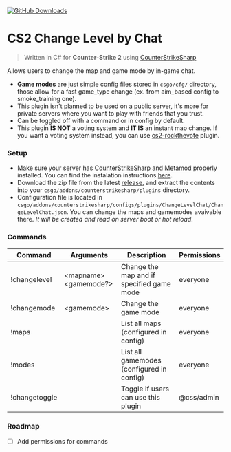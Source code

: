 [![GitHub Downloads](https://img.shields.io/github/downloads/Kamiloo13/CS2_ChangeLevelChat/total.svg?style=flat-square&label=Downloads)](https://github.com/Kamiloo13/CS2_ChangeLevelChat/releases/latest)

# CS2 Change Level by Chat
> Written in C# for **Counter-Strike 2** using [CounterStrikeSharp](https://github.com/roflmuffin/CounterStrikeSharp)

Allows users to change the map and game mode by in-game chat. 
- **Game modes** are just simple config files stored in `csgo/cfg/` directory, those allow for a fast game_type change (ex. from aim_based config to smoke_training one).
- This plugin isn't planned to be used on a public server, it's more for private servers where you want to play with friends that you trust. 
- Can be toggled off with a command or in config by default.
- This plugin **IS NOT** a voting system and **IT IS** an instant map change. If you want a voting system instead, you can use [cs2-rockthevote](https://github.com/abnerfs/cs2-rockthevote) plugin.

### Setup
* Make sure your server has [CounterStrikeSharp](https://github.com/roflmuffin/CounterStrikeSharp) and [Metamod](https://www.sourcemm.net/downloads.php/?branch=master) properly installed. You can find the instalation instructions [here](https://docs.cssharp.dev/docs/guides/getting-started.html).
* Download the zip file from the latest [release](https://github.com/Kamiloo13/CS2_ChangeLevelChat/releases), and extract the contents into your `csgo/addons/counterstrikesharp/plugins` directory.
* Configuration file is located in `csgo/addons/counterstrikesharp/configs/plugins/ChangeLevelChat/ChangeLevelChat.json`. You can change the maps and gamemodes avaivable there. *It will be created and read on server boot or hot reload*.


### Commands
| Command         | Arguments                         | Description                                                          | Permissions |
|-----------------|-----------------------------------|----------------------------------------------------------------------|-------------|
| !changelevel    | \<mapname\> \<gamemode?\>         | Change the map and if specified game mode                            | everyone    |
| !changemode     | \<gamemode>                       | Change the game mode                                                 | everyone    |
| !maps           |                                   | List all maps (configured in config)                                 | everyone    |
| !modes          |                                   | List all gamemodes (configured in config)                            | everyone    |
| !changetoggle   |                                   | Toggle if users can use this plugin                                  | @css/admin  |

### Roadmap
- [ ] Add permissions for commands
